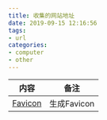 ```yaml
---
title: 收集的网站地址
date: 2019-09-15 12:16:56
tags:
- url
categories:
- computer
- other
---
```

|内容	| 备注		|
|-------|---------------|
|[Favicon](https://favicon.io/favicon-generator/)|生成Favicon |
